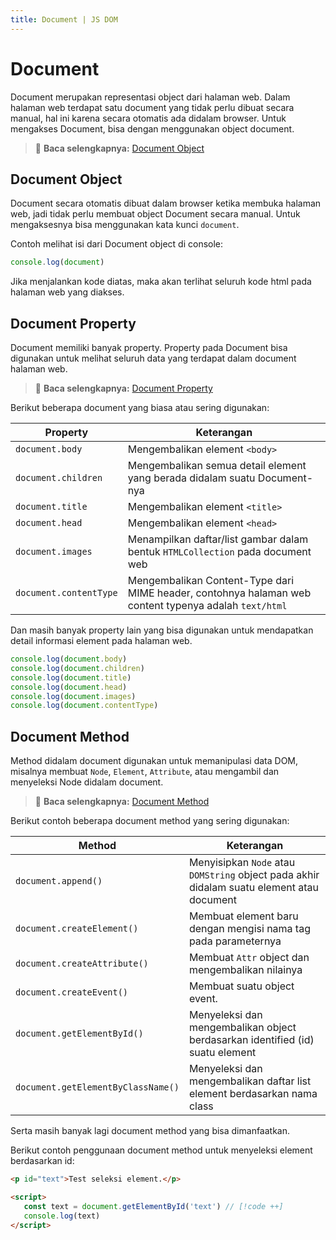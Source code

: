 ```yaml
---
title: Document | JS DOM
---
```


# Document

Document merupakan representasi object dari halaman web. Dalam halaman web terdapat satu document yang tidak perlu dibuat secara manual, hal ini karena secara otomatis ada didalam browser. Untuk mengakses Document, bisa dengan menggunakan object document.

> :memo: **Baca selengkapnya:** [Document Object](https://developer.mozilla.org/en-US/docs/Web/API/Document)

## Document Object

Document secara otomatis dibuat dalam browser ketika membuka halaman web, jadi tidak perlu membuat object Document secara manual. Untuk mengaksesnya bisa menggunakan kata kunci `document`.

Contoh melihat isi dari Document object di console:

```js
console.log(document)
```

Jika menjalankan kode diatas, maka akan terlihat seluruh kode html pada halaman web yang diakses.

## Document Property

Document memiliki banyak property. Property pada Document bisa digunakan untuk melihat seluruh data yang terdapat dalam document halaman web.

> :memo: **Baca selengkapnya:** [Document Property](https://developer.mozilla.org/en-US/docs/Web/API/Document#properties)

Berikut beberapa document yang biasa atau sering digunakan:

| Property | Keterangan |
| -------- | ---------- |
| `document.body` | Mengembalikan element `<body>` |
| `document.children` | Mengembalikan semua detail element yang berada didalam suatu Document-nya |
| `document.title` | Mengembalikan element `<title>` |
| `document.head` | Mengembalikan element `<head>` |
| `document.images` | Menampilkan daftar/list gambar dalam bentuk `HTMLCollection` pada document web |
| `document.contentType` | Mengembalikan Content-Type dari MIME header, contohnya halaman web content typenya adalah `text/html` |

Dan masih banyak property lain yang bisa digunakan untuk mendapatkan detail informasi element pada halaman web. 

```js
console.log(document.body)
console.log(document.children)
console.log(document.title)
console.log(document.head)
console.log(document.images)
console.log(document.contentType)
```

## Document Method

Method didalam document digunakan untuk memanipulasi data DOM, misalnya membuat `Node`, `Element`, `Attribute`, atau mengambil dan menyeleksi Node didalam document.

> :memo: **Baca selengkapnya:** [Document Method](https://developer.mozilla.org/en-US/docs/Web/API/Document#methods)

Berikut contoh beberapa document method yang sering digunakan:

| Method | Keterangan |
| -------- | ---------- |
| `document.append()` | Menyisipkan `Node` atau `DOMString` object pada akhir didalam suatu element atau document |
| `document.createElement()` | Membuat element baru dengan mengisi nama tag pada parameternya |
| `document.createAttribute()` | Membuat `Attr` object dan mengembalikan nilainya |
| `document.createEvent()` | Membuat suatu object event. |
| `document.getElementById()` | Menyeleksi dan mengembalikan object berdasarkan identified (id) suatu element |
| `document.getElementByClassName()` | Menyeleksi dan mengembalikan daftar list element berdasarkan nama class |

Serta masih banyak lagi document method yang bisa dimanfaatkan.

Berikut contoh penggunaan document method untuk menyeleksi element berdasarkan id:

```html
<p id="text">Test seleksi element.</p>

<script>
   const text = document.getElementById('text') // [!code ++]
   console.log(text)
</script>
```